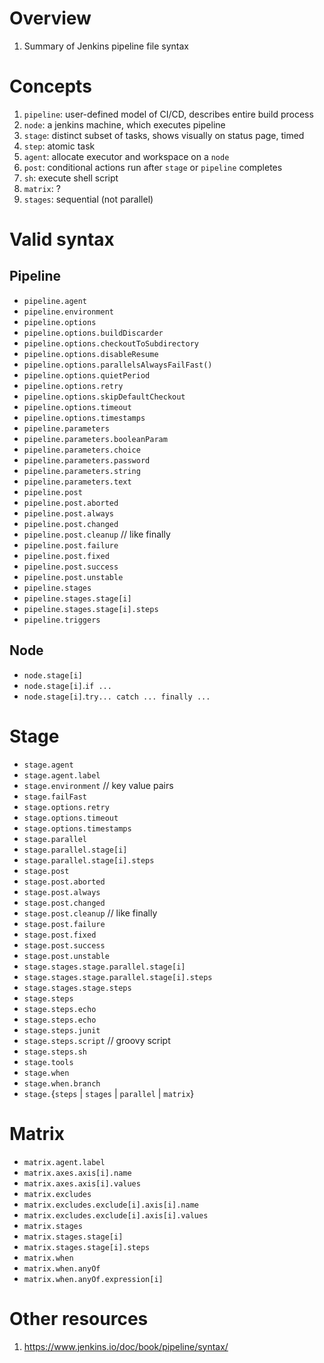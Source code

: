 # Overview
1. Summary of Jenkins pipeline file syntax


# Concepts
1. `pipeline`: user-defined model of CI/CD, describes entire build process
1. `node`: a jenkins machine, which executes pipeline
1. `stage`: distinct subset of tasks, shows visually on status page, timed
1. `step`: atomic task
1. `agent`: allocate executor and workspace on a `node`
1. `post`: conditional actions run after `stage` or `pipeline` completes
1. `sh`: execute shell script
1. `matrix`: ?
1. `stages`: sequential (not parallel)


# Valid syntax
## Pipeline
- `pipeline.agent`
- `pipeline.environment`
- `pipeline.options`
- `pipeline.options.buildDiscarder`
- `pipeline.options.checkoutToSubdirectory`
- `pipeline.options.disableResume`
- `pipeline.options.parallelsAlwaysFailFast()`
- `pipeline.options.quietPeriod`
- `pipeline.options.retry`
- `pipeline.options.skipDefaultCheckout`
- `pipeline.options.timeout`
- `pipeline.options.timestamps`
- `pipeline.parameters`
- `pipeline.parameters.booleanParam`
- `pipeline.parameters.choice`
- `pipeline.parameters.password`
- `pipeline.parameters.string`
- `pipeline.parameters.text`
- `pipeline.post`
- `pipeline.post.aborted`
- `pipeline.post.always`
- `pipeline.post.changed`
- `pipeline.post.cleanup` // like finally
- `pipeline.post.failure`
- `pipeline.post.fixed`
- `pipeline.post.success`
- `pipeline.post.unstable`
- `pipeline.stages`
- `pipeline.stages.stage[i]`
- `pipeline.stages.stage[i].steps`
- `pipeline.triggers`


## Node
- `node.stage[i]`
- `node.stage[i]`.`if ...`
- `node.stage[i]`.`try... catch ... finally ...`


# Stage
- `stage.agent`
- `stage.agent.label`
- `stage.environment` // key value pairs
- `stage.failFast`
- `stage.options.retry`
- `stage.options.timeout`
- `stage.options.timestamps`
- `stage.parallel`
- `stage.parallel.stage[i]`
- `stage.parallel.stage[i].steps`
- `stage.post`
- `stage.post.aborted`
- `stage.post.always`
- `stage.post.changed`
- `stage.post.cleanup` // like finally
- `stage.post.failure`
- `stage.post.fixed`
- `stage.post.success`
- `stage.post.unstable`
- `stage.stages.stage.parallel.stage[i]`
- `stage.stages.stage.parallel.stage[i].steps`
- `stage.stages.stage.steps`
- `stage.steps`
- `stage.steps.echo`
- `stage.steps.echo`
- `stage.steps.junit`
- `stage.steps.script` // groovy script
- `stage.steps.sh`
- `stage.tools`
- `stage.when`
- `stage.when.branch`
- `stage.`{`steps` | `stages` | `parallel` | `matrix`}


# Matrix
- `matrix.agent.label`
- `matrix.axes.axis[i].name`
- `matrix.axes.axis[i].values`
- `matrix.excludes`
- `matrix.excludes.exclude[i].axis[i].name`
- `matrix.excludes.exclude[i].axis[i].values`
- `matrix.stages`
- `matrix.stages.stage[i]`
- `matrix.stages.stage[i].steps`
- `matrix.when`
- `matrix.when.anyOf`
- `matrix.when.anyOf.expression[i]`


# Other resources
1. https://www.jenkins.io/doc/book/pipeline/syntax/
